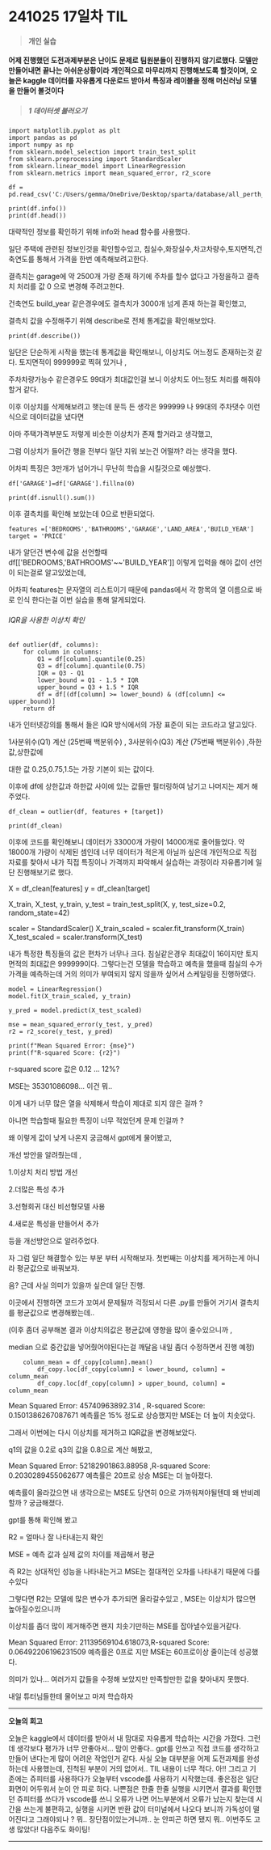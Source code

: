 # 241025 17일차 TIL

> #### 개인 실습 



**어제 진행했던 도전과제부분은 난이도 문제로 팀원분들이 진행하지**
**않기로했다. 모델만 만들어내면 끝나는 아쉬운상황이라**
**개인적으로 마무리까지 진행해보도록 할것이며,**
**오늘은 kaggle 데이터를 자유롭게 다운로드 받아서**
**특징과 레이블을 정해 머신러닝 모델을 만들어 볼것이다**

>##### 1 데이터셋 불러오기

```
import matplotlib.pyplot as plt
import pandas as pd
import numpy as np
from sklearn.model_selection import train_test_split
from sklearn.preprocessing import StandardScaler
from sklearn.linear_model import LinearRegression
from sklearn.metrics import mean_squared_error, r2_score

df = pd.read_csv('C:/Users/gemma/OneDrive/Desktop/sparta/database/all_perth_310121.csv')

print(df.info())
print(df.head())

```
대략적인 정보를 확인하기 위해 info와 head 함수를 사용했다. 

일단 주택에 관련된 정보인것을 확인할수있고, 침실수,화장실수,차고차량수,토지면적,건축연도를 통해서 가격을 한번 예측해보려고한다.

결측치는 garage에 약 2500개 가량 존재 하기에 주차를 할수 없다고 가정을하고 결측치 처리를 값 0 으로 변경해 주려고한다.

건축연도 build_year 같은경우에도 결측치가 3000개 넘게 존재 하는걸 확인했고,

 결측치 값을 수정해주기 위해 describe로 전체 통계값을 확인해보았다.


`print(df.describe()) ` 

일단은 단순하게 시작을 했는데 통계값을 확인해보니, 이상치도 어느정도 존재하는것 같다. 토지면적이 999999로 찍혀 있거나 , 

주차차량가능수 같은경우도 99대가 최대값인걸 보니 이상치도 어느정도 처리를 해줘야 할거 같다. 

이후 이상치를 삭제해보려고 햇는데 문득 든 생각은 999999 나 99대의 주차댓수 이런식으로 데이터값을 냈다면

아마 주택가격부분도 저렇게 비슷한 이상치가 존재 할거라고 생각했고, 

그럼 이상치가 들어간 행을 전부다 일단 지워 보는건 어떨까? 라는 생각을 했다.

어차피 특징은 3만개가 넘어가니 무난히 학습을 시킬것으로 예상했다.

```
df['GARAGE']=df['GARAGE'].fillna(0)

print(df.isnull().sum())
```

이후 결측치를 확인해 보았는데 0으로 반환되었다.	

```
features =['BEDROOMS','BATHROOMS','GARAGE','LAND_AREA','BUILD_YEAR']
target = 'PRICE'
```

내가 알던건 변수에 값을 선언할때 df[['BEDROOMS,'BATHROOMS'~~'BUILD_YEAR']] 이렇게 입력을 해야 값이 선언이 되는걸로 알고있었는데,

어차피 features는 문자열의 리스트이기 때문에 pandas에서 각 항목의 열 이름으로 바로 인식 한다는걸 이번 실습을 통해 알게되었다.






###### IQR을 사용한 이상치 확인
```
def outlier(df, columns):
    for column in columns:
        Q1 = df[column].quantile(0.25)
        Q3 = df[column].quantile(0.75)
        IQR = Q3 - Q1
        lower_bound = Q1 - 1.5 * IQR
        upper_bound = Q3 + 1.5 * IQR
        df = df[(df[column] >= lower_bound) & (df[column] <= upper_bound)]
    return df
```
내가 인터넷강의를 통해서 들은 IQR 방식에서의 가장 표준이 되는 코드라고 알고있다.

1사분위수(Q1) 계산 (25번째 백분위수) , 3사분위수(Q3) 계산 (75번째 백분위수) ,하한값,상한값에

대한 값  0.25,0.75,1.5는 가장 기본이 되는 값이다.

이후에 df에  상한값과 하한값 사이에 있는 값들만 필터링하여 남기고 나머지는 제거 해주었다.

```
df_clean = outlier(df, features + [target])

print(df_clean)
```
이후에 코드를 확인해보니 데이터가 33000개 가량이 14000개로 줄어들었다.
약 18000개 가량이 삭제된 셈인데 너무 데이터가 적은게 아닐까 싶은데 개인적으로 직접 자료를 찾아서
내가 직접 특징이나 가격까지 파악해서 실습하는 과정이라 자유롭기에 일단 진행해보기로 했다.

X = df_clean[features]
y = df_clean[target]

X_train, X_test, y_train, y_test = train_test_split(X, y, test_size=0.2, random_state=42)

scaler = StandardScaler()
X_train_scaled = scaler.fit_transform(X_train)
X_test_scaled = scaler.transform(X_test)

내가 특정한 특징들의 값은 편차가 너무나 크다. 침실같은경우 최대값이 16이지만 토지 면적의 최대값은 999999이다.
그렇다는건 모델을 학습하고 예측을 했을때 침실의 수가 가격을 예측하는데 거의 의미가 부여되지 않지 않을까 싶어서 스케일링을 진행하였다.
```
model = LinearRegression()
model.fit(X_train_scaled, y_train)
```

`y_pred = model.predict(X_test_scaled)`

```
mse = mean_squared_error(y_test, y_pred)
r2 = r2_score(y_test, y_pred)

print(f"Mean Squared Error: {mse}")
print(f"R-squared Score: {r2}")
```

r-squared score 값은 0.12 ... 12%?

MSE는 35301086098... 이건 뭐..

이게 내가 너무 많은 열을 삭제해서 학습이 제대로 되지 않은 걸까 ?

아니면 학습할때 필요한 특징이 너무 적었던게 문제 인걸까 ?

왜 이렇게 값이 낮게 나온지 궁금해서 gpt에게 물어봤고,

개선 방안을 알려줬는데 ,

1.이상치 처리 방법 개선

2.더많은 특성 추가

3.선형회귀 대신 비선형모델 사용

4.새로운 특성을 만들어서 추가

등을 개선방안으로 알려주었다.

자 그럼 일단 해결할수 있는 부분 부터 시작해보자. 첫번째는 이상치를 제거하는게 아니라 평균값으로 바꿔보자.

음? 근데 사실 의미가 있을까 싶은데 일단 진행.

이곳에서 진행하면 코드가 꼬여서 문제될까 걱정되서 다른 .py를 만들어 거기서 결측치를 평균값으로 변경해봤는데..

(이후 좀더 공부해본 결과 이상치의값은 평균값에 영향을 많이 줄수있으니까 ,

median 으로 중간값을 넣어줬어야된다는걸 깨달음 내일 좀더 수정하면서 진행 예정)

```
    column_mean = df_copy[column].mean()
        df_copy.loc[df_copy[column] < lower_bound, column] = column_mean
        df_copy.loc[df_copy[column] > upper_bound, column] = column_mean
```       
Mean Squared Error: 45740963892.314 , R-squared Score: 0.1501386267087671 예측률은 15% 정도로 상승했지만 MSE는 더 높이 치솟았다.

그래서 이번에는 다시 이상치를 제거하고 IQR값을 변경해보았다.

q1의 값을 0.2로 q3의 값을 0.8으로 계산 해봤고,

Mean Squared Error: 52182901863.88958 ,R-squared Score: 0.2030289455062677 예측률은 20프로 상승 MSE는 더 높아졌다. 

예측률이 올라갔으면 내 생각으로는 MSE도 당연히 0으로 가까워져야될텐데 왜 반비례할까 ? 궁금해졌다.

gpt를 통해 확인해 봤고 

R2 = 얼마나 잘 나타내는지 확인

MSE = 예측 값과 실제 값의 차이를 제곱해서 평균

즉 R2는 상대적인 성능을 나타내는거고 MSE는 절대적인 오차를 나타내기 때문에 다를수있다

그렇다면 R2는 모델에 많은 변수가 추가되면 올라갈수있고 , MSE는 이상치가 많으면 높아질수있으니까

이상치를 좀더 많이 제거해주면 왠지 치솟기만하는 MSE를 잡아낼수있을거같다.

Mean Squared Error: 21139569104.618073,R-squared Score: 0.06492206196231509 예측률은 0프로 지만 MSE는 60프로이상 줄이는데 성공했다.

의미가 있나... 여러가지 값들을 수정해 보았지만 만족할만한 값을 찾아내지 못했다.

내일 튜터님들한테 물어보고 마저 학습하자


-------------------------

**오늘의 회고**

오늘은 kaggle에서 데이터를 받아서
내 맘대로 자유롭게 학습하는 시간을 가졌다.
그런데 생각보다 평가가 너무 안좋아서... 맘이 안좋다..
gpt를 안쓰고 직접 코드를 생각하고 만들어 낸다는게 많이 어려운 작업인거 같다.
사실 오늘 대부분을 어제 도전과제를 완성하는데 사용했는데,
진척된 부분이 거의 없어서.. TIL 내용이 너무 적다.
아!! 그리고 기존에는 쥬피터를 사용하다가 오늘부터 vscode를 사용하기 시작했는데.
좋은점은 일단 화면이 어두워서 눈이 안 피로 하다.
나쁜점은 한줄 한줄 실행을 시키면서 결과를 확인했던 쥬피터를 쓰다가 
vscode를 쓰니 오류가 나면 어느부분에서 오류가 났는지 찾는데 시간을 쓰는게 불편하고,
실행을 시키면 반환 값이 터미널에서 나오다 보니까 가독성이 떨어진다고 그래야되나 ?
뭐.. 장단점이있는거니까.. 눈 안피곤 하면 됐지 뭐..
이번주도 고생 많았다! 다음주도 화이팅!

------------------------
